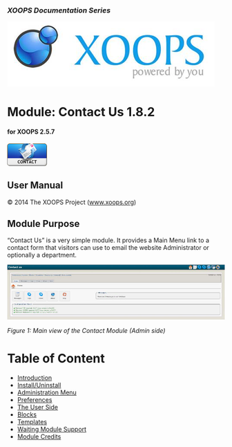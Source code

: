 ### _XOOPS Documentation Series_
![logoXoops.jpg](assets/logoXoops.jpg)

# Module: Contact Us  1.8.2
#### for XOOPS 2.5.7
  
      
![logoModule.png](../assets/logoModule.png)
            
                
                
    
## User Manual
  
  
  
  
  
© 2014 The XOOPS Project (www.xoops.org)    
  

## Module Purpose 

 
“Contact Us” is a very simple module. It provides a Main Menu link to a contact form that visitors can use to email the website Administrator or optionally a department.

 
![image004.png](../assets/image004.jpg)

*Figure 1: Main view of the Contact Module (Admin side)*

# Table of Content

* [Introduction](README.md)
* [Install/Uninstall](en/1install.md)
* [Administration Menu](en/2administration.md)
* [Preferences](en/3preferences.md)
* [The User Side](en/5userside.md)
* [Blocks](en/6blocks.md)
* [Templates](en/7templates.md)
* [Waiting Module Support](en/8waiting.md)
* [Module Credits](en/9credits.md)
